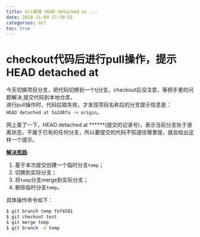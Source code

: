 ```yaml
---
title: Git报错 HEAD detached at ...
date: 2018-11-09 17:39:51
categories: Git
toc: true
---
```

# checkout代码后进行pull操作，提示HEAD detached at

今天切换项目分支，把代码切换到一个tj分支，checkout后没注意，等把手里的问题解决,提交代码到本地仓库，  
进行pull操作时，代码拉取失败，才发现项目名称后的分支提示信息是：  
 `HEAD detached at 5a2d8fa -> origin`。  

网上查了一下，HEAD detached at ******(提交的记录号)，表示当前分支处于游离状态，不属于已有的任何分支，所以要提交的代码不知道往哪里提，就会给出这样一个提示。  

**[解决思路](#)**:  
1. 基于本次提交创建一个临时分支`temp`；
2. 切换到实际分支；
3. 将`temp`分支merge到实际分支；
4. 删除临时分支`temp`。
  
具体操作命令如下：  
```bash
$ git branch temp fef4501
$ git checkout test
$ git merge temp
$ git branch -d temp
```